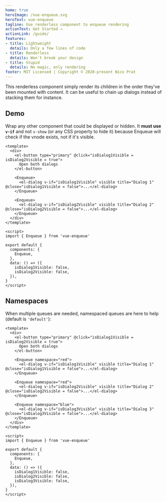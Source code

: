 ```yaml
---
home: true
heroImage: /vue-enqueue.svg
heroText: vue-enqueue
tagline: Vue renderless component to enqueue rendering
actionText: Get Started →
actionLink: /guide/
features:
- title: Lightweight
  details: Only a few lines of code
- title: Renderless
  details: Won't break your design
- title: Stupid
  details: No magic, only rendering
footer: MIT Licensed | Copyright © 2020-present Nico Prat
---
```


This renderless component simply render its children in the order they've been mounted with content. It can be useful to chain up dialogs instead of stacking them for instance.

## Demo

Wrap any other component that could be displayed or hidden. It **must use `v-if`** and not `v-show` (or any CSS property to hide it) because Enqueue will check if the vnode exists, not if it's visible.

```vue{7-9,11-13}
<template>
  <div>
    <el-button type="primary" @click="isDialog1Visible = isDialog2Visible = true">
      Open both dialogs
    </el-button>

    <Enqueue>
      <el-dialog v-if="isDialog1Visible" visible title="Dialog 1" @close="isDialog1Visible = false">...</el-dialog>
    </Enqueue>

    <Enqueue>
      <el-dialog v-if="isDialog2Visible" visible title="Dialog 2" @close="isDialog2Visible = false">...</el-dialog>
    </Enqueue>
  </div>
</template>

<script>
import { Enqueue } from 'vue-enqueue'

export default {
  components: {
    Enqueue,
  },
  data: () => ({
    isDialog1Visible: false,
    isDialog2Visible: false,
  }),
}
</script>
```

<GettingStartedDemo />


## Namespaces

When multiple queues are needed, namespaced queues are here to help (default is `'default'`):

```vue{7-9,11-13,15-17}
<template>
  <div>
    <el-button type="primary" @click="isDialog1Visible = isDialog2Visible = true">
      Open both dialogs
    </el-button>

    <Enqueue namespace="red">
      <el-dialog v-if="isDialog1Visible" visible title="Dialog 1" @close="isDialog1Visible = false">...</el-dialog>
    </Enqueue>

    <Enqueue namespace="red">
      <el-dialog v-if="isDialog2Visible" visible title="Dialog 2" @close="isDialog2Visible = false">...</el-dialog>
    </Enqueue>

    <Enqueue namespace="blue">
      <el-dialog v-if="isDialog3Visible" visible title="Dialog 3" @close="isDialog3Visible = false">...</el-dialog>
    </Enqueue>
  </div>
</template>

<script>
import { Enqueue } from 'vue-enqueue'

export default {
  components: {
    Enqueue,
  },
  data: () => ({
    isDialog1Visible: false,
    isDialog2Visible: false,
    isDialog3Visible: false,
  }),
}
</script>
```

<NamespaceDemo />
